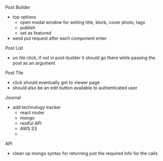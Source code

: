 Post Builder
- top options
  - open modal window for setting title, blurb, cover photo, tags
  - publish
  - set as featured
- send put request after each component enter

Post List
- on tile click, if not in post-builder it should go there while passing the post as an argument

Post Tile
- click should eventually got to viewer page
- should also be an edit button available to authenticated user

Journal
- add technology tracker
  - react router
  - mongo
  - restful API
  - AWS S3
  - 

API
- clean up mongo syntax for returning just the required info for the calls